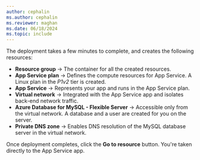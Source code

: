 ```yaml
---
author: cephalin
ms.author: cephalin
ms.reviewer: maghan
ms.date: 06/18/2024
ms.topic: include
---
```

The deployment takes a few minutes to complete, and creates the following resources:

- **Resource group** &rarr; The container for all the created resources.
- **App Service plan** &rarr; Defines the compute resources for App Service. A Linux plan in the *P1v2* tier is created.
- **App Service** &rarr; Represents your app and runs in the App Service plan.
- **Virtual network** &rarr; Integrated with the App Service app and isolates back-end network traffic.
- **Azure Database for MySQL - Flexible Server** &rarr; Accessible only from the virtual network. A database and a user are created for you on the server.
- **Private DNS zone** &rarr; Enables DNS resolution of the MySQL database server in the virtual network.

Once deployment completes, click the **Go to resource** button. You're taken directly to the App Service app.
